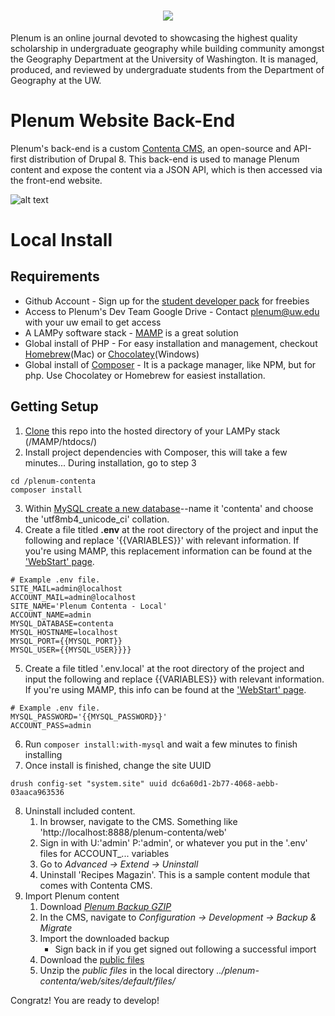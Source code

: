 <h1 align="center"><img src="http://students.washington.edu/plenum/images/logo2-300x300-white.png"/></h1>

Plenum is an online journal devoted to showcasing the highest quality scholarship in undergraduate geography while building community amongst the Geography Department at the University of Washington. It is managed, produced, and reviewed by undergraduate students from the Department of Geography at the UW.

# Plenum Website Back-End
Plenum's back-end is a custom [Contenta CMS](https://www.contentacms.org), an open-source and API-first distribution of Drupal 8. This back-end is used to manage Plenum content and expose the content via a JSON API, which is then accessed via the front-end website.

![alt text](https://lh3.googleusercontent.com/Unh778hIS1-eYOlWDLcGFTfuw2rm1fyYxt7PEB1eDa9V1prqwqzvNd62CDJbyq8Kh-WjqHcVwTDFxt0Ko8IiQSqYajHDYaML8fo=w8128-h4976-rw-no "Plenum content management system GUI example")

# Local Install
## Requirements
* Github Account - Sign up for the [student developer pack](https://education.github.com/pack) for freebies
* Access to Plenum's Dev Team Google Drive - Contact plenum@uw.edu with your uw email to get access
* A LAMPy software stack - [MAMP](https://www.mamp.info/en/) is a great solution
* Global install of PHP - For easy installation and management, checkout [Homebrew](https://brew.sh)(Mac) or [Chocolatey](https://chocolatey.org)(Windows)
* Global install of [Composer](https://getcomposer.org/download/) - It is a package manager, like NPM, but for php. Use Chocolatey or Homebrew for easiest installation.

## Getting Setup
1. [Clone](https://help.github.com/articles/cloning-a-repository/) this repo into the hosted directory of your LAMPy stack (/MAMP/htdocs/)
2. Install project dependencies with Composer, this will take a few minutes... During installation, go to step 3
```
cd /plenum-contenta
composer install
```
3. Within [MySQL create a new database](localhost:8888/phpMyAdmin/)--name it 'contenta' and choose the 'utf8mb4_unicode_ci' collation.
4. Create a file titled **.env** at the root directory of the project and input the following and replace '{{VARIABLES}}' with relevant information. If you're using MAMP, this replacement information can be found at the ['WebStart' page](http://localhost:8888/MAMP/).
```
# Example .env file.
SITE_MAIL=admin@localhost
ACCOUNT_MAIL=admin@localhost
SITE_NAME='Plenum Contenta - Local'
ACCOUNT_NAME=admin
MYSQL_DATABASE=contenta
MYSQL_HOSTNAME=localhost
MYSQL_PORT={{MYSQL_PORT}}
MYSQL_USER={{MYSQL_USER}}}}
```
5. Create a file titled '.env.local' at the root directory of the project and input the following and replace {{VARIABLES}} with relevant information. If you're using MAMP, this info can be found at the ['WebStart' page](http://localhost:8888/MAMP/).
```
# Example .env file.
MYSQL_PASSWORD='{{MYSQL_PASSWORD}}'
ACCOUNT_PASS=admin
```
6. Run `composer install:with-mysql` and wait a few minutes to finish installing
7. Once install is finished, change the site UUID
```
drush config-set "system.site" uuid dc6a60d1-2b77-4068-aebb-03aaca963536
```
8. Uninstall included content.
   1. In browser, navigate to the CMS. Something like 'http://localhost:8888/plenum-contenta/web'
   1. Sign in with U:'admin' P:'admin', or whatever you put in the '.env' files for ACCOUNT_... variables
   2. Go to _Advanced -> Extend -> Uninstall_
   3. Uninstall 'Recipes Magazin'. This is a sample content module that comes with Contenta CMS.
9. Import Plenum content
   1. Download [_Plenum Backup GZIP_](https://drive.google.com/open?id=1jwrCoFplMZct4cwFns3X-arbX44uEF84)
   1. In the CMS, navigate to _Configuration -> Development -> Backup & Migrate_
   2. Import the downloaded backup
      - Sign back in if you get signed out following a successful import
   3. Download the [public files](https://drive.google.com/open?id=12NRFl9aVZPghO-AVGN2w9wTGvL9VIjaU)
   4. Unzip the _public files_ in the local directory _../plenum-contenta/web/sites/default/files/_

Congratz! You are ready to develop!
